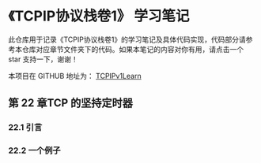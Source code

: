 # 《TCPIP协议栈卷1》 学习笔记

此仓库用于记录《TCPIP协议栈卷1》的学习笔记及具体代码实现，代码部分请参考本仓库对应章节文件夹下的代码。如果本笔记的内容对你有用，请点击一个 star 支持一下，谢谢！

本项目在 GITHUB 地址为： [TCPIPv1Learn]()

## 第 22 章TCP 的坚持定时器

### 22.1 引言

### 22.2 一个例子

